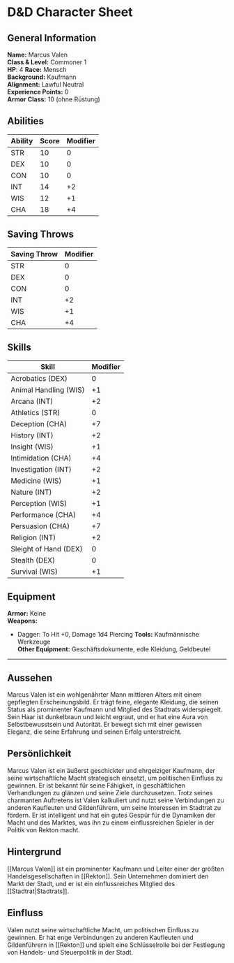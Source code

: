 # D&D Character Sheet

## General Information

**Name:** Marcus Valen  
**Class & Level:** Commoner 1  
**HP**: 4
**Race:** Mensch  
**Background:** Kaufmann  
**Alignment:** Lawful Neutral  
**Experience Points:** 0  
**Armor Class:** 10 (ohne Rüstung)  

## Abilities

| Ability | Score | Modifier |
|---------|-------|----------|
| STR     | 10    | 0        |
| DEX     | 10    | 0        |
| CON     | 10    | 0        |
| INT     | 14    | +2       |
| WIS     | 12    | +1       |
| CHA     | 18    | +4       |

## Saving Throws

| Saving Throw | Modifier |
|--------------|----------|
| STR          | 0        |
| DEX          | 0        |
| CON          | 0        |
| INT          | +2       |
| WIS          | +1       |
| CHA          | +4       |

## Skills

| Skill                 | Modifier |
| --------------------- | -------- |
| Acrobatics (DEX)      | 0        |
| Animal Handling (WIS) | +1       |
| Arcana (INT)          | +2       |
| Athletics (STR)       | 0        |
| Deception (CHA)       | +7       |
| History (INT)         | +2       |
| Insight (WIS)         | +1       |
| Intimidation (CHA)    | +4       |
| Investigation (INT)   | +2       |
| Medicine (WIS)        | +1       |
| Nature (INT)          | +2       |
| Perception (WIS)      | +1       |
| Performance (CHA)     | +4       |
| Persuasion (CHA)      | +7       |
| Religion (INT)        | +2       |
| Sleight of Hand (DEX) | 0        |
| Stealth (DEX)         | 0        |
| Survival (WIS)        | +1       |

## Equipment

**Armor:** Keine  
**Weapons:**  
- Dagger: To Hit +0, Damage 1d4 Piercing
**Tools:** Kaufmännische Werkzeuge  
**Other Equipment:** Geschäftsdokumente, edle Kleidung, Geldbeutel

---

## Aussehen

Marcus Valen ist ein wohlgenährter Mann mittleren Alters mit einem gepflegten Erscheinungsbild. Er trägt feine, elegante Kleidung, die seinen Status als prominenter Kaufmann und Mitglied des Stadtrats widerspiegelt. Sein Haar ist dunkelbraun und leicht ergraut, und er hat eine Aura von Selbstbewusstsein und Autorität. Er bewegt sich mit einer gewissen Eleganz, die seine Erfahrung und seinen Erfolg unterstreicht.

## Persönlichkeit

Marcus Valen ist ein äußerst geschickter und ehrgeiziger Kaufmann, der seine wirtschaftliche Macht strategisch einsetzt, um politischen Einfluss zu gewinnen. Er ist bekannt für seine Fähigkeit, in geschäftlichen Verhandlungen zu glänzen und seine Ziele durchzusetzen. Trotz seines charmanten Auftretens ist Valen kalkuliert und nutzt seine Verbindungen zu anderen Kaufleuten und Gildenführern, um seine Interessen im Stadtrat zu fördern. Er ist intelligent und hat ein gutes Gespür für die Dynamiken der Macht und des Marktes, was ihn zu einem einflussreichen Spieler in der Politik von Rekton macht.

## Hintergrund

[[Marcus Valen]] ist ein prominenter Kaufmann und Leiter einer der größten Handelsgesellschaften in [[Rekton]]. Sein Unternehmen dominiert den Markt der Stadt, und er ist ein einflussreiches Mitglied des [[Stadtrat|Stadtrats]].

## Einfluss

Valen nutzt seine wirtschaftliche Macht, um politischen Einfluss zu gewinnen. Er hat enge Verbindungen zu anderen Kaufleuten und Gildenführern in [[Rekton]] und spielt eine Schlüsselrolle bei der Festlegung von Handels- und Steuerpolitik in der Stadt.
